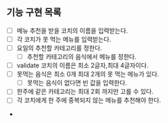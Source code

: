 ## 기능 구현 목록
- [ ] 메뉴 추천을 받을 코치의 이름을 입력받는다.
- [ ] 각 코치가 못 먹는 메뉴를 입력받는다.
- [ ] 요일의 추천할 카테고리를 정한다.
  - [ ] 추천할 카테고리의 음식에서 메뉴를 정한다.
- [ ] validate 코치의 이름은 최소 2글자,최대 4글자이다.
- [ ] 못먹는 음식은 최소 0개 최대 2개의 못 먹는 메뉴가 있다.
  -[ ] 못먹는 음식이 없다면 빈 값을 입력한다.
- [ ] 한주에 같은 카테고리는 최대 2회 까지만 고를 수 있다.
- [ ] 각 코치에게 한 주에 중복되지 않는 메뉴를 추천해야 한다.
- 
